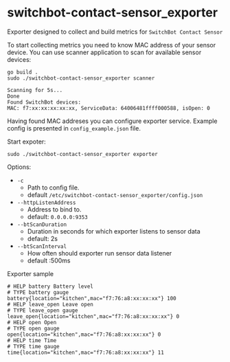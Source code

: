 # switchbot-contact-sensor_exporter

Exporter designed to collect and build metrics for `SwitchBot Contact Sensor`

To start collecting metrics you need to know MAC address of your sensor device.
You can use scanner application to scan for available sensor devices:

```
go build .
sudo ./switchbot-contact-sensor_exporter scanner
```
```
Scanning for 5s...
Done
Found SwitchBot devices:
MAC: f7:xx:xx:xx:xx:xx, ServiceData: 64006481ffff000588, isOpen: 0
```

Having found MAC addreses you can configure exporter service. Example config is presented in `config_example.json` file.

Start expoter:

```
sudo ./switchbot-contact-sensor_exporter exporter
```

Options:

- `-c`
  - Path to config file.
  - default `/etc/switchbot-contact-sensor_exporter/config.json`
- `--httpListenAddress`
  - Address to bind to.
  - default: `0.0.0.0:9353`
- `--btScanDuration`
  - Duration in seconds for which exporter listens to sensor data
  - default: 2s
- `--btScanInterval`
  - How often should exporter run sensor data listener
  - default :500ms

Exporter sample

```
# HELP battery Battery level
# TYPE battery gauge
battery{location="kitchen",mac="f7:76:a8:xx:xx:xx"} 100
# HELP leave_open Leave open
# TYPE leave_open gauge
leave_open{location="kitchen",mac="f7:76:a8:xx:xx:xx"} 0
# HELP open Open
# TYPE open gauge
open{location="kitchen",mac="f7:76:a8:xx:xx:xx"} 0
# HELP time Time
# TYPE time gauge
time{location="kitchen",mac="f7:76:a8:xx:xx:xx"} 11
```